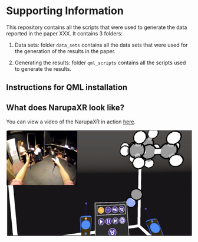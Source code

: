 # Supporting Information

This repository contains all the scripts that were used to generate the data reported in the paper XXX.
It contains 3 folders:

1. Data sets: folder `data_sets` contains all the data sets that were used for the generation of the results in the paper.

2. Generating the results: folder `qml_scripts` contains all the scripts used to generate the results.

## Instructions for QML installation


## What does NarupaXR look like?

You can view a video of the NarupaXR in action [here](https://www.youtube.com/watch?v=oUdHrNsiXlA).

 ![Image](visuals/narupaxr.png?raw=true)
